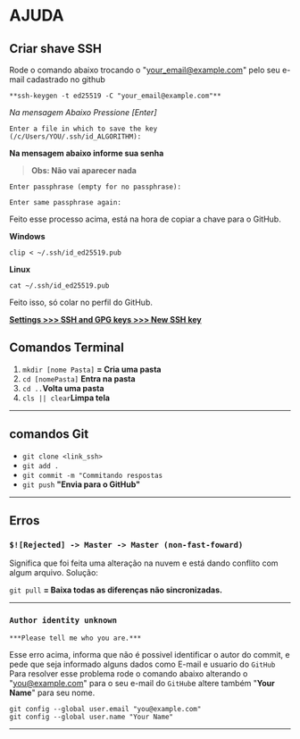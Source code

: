 # AJUDA
## Criar shave SSH

Rode o comando abaixo trocando o "your_email@example.com" pelo seu e-mail cadastrado no github    

    **ssh-keygen -t ed25519 -C "your_email@example.com"**

*Na mensagem Abaixo Pressione [Enter]*

`Enter a file in which to save the key (/c/Users/YOU/.ssh/id_ALGORITHM):`

**Na mensagem abaixo informe sua senha**
> **Obs: Não vai aparecer nada**

`Enter passphrase (empty for no passphrase):`

`Enter same passphrase again:`

Feito esse processo acima, está na hora de copiar a chave para o GitHub.

**Windows**

```terminal
clip < ~/.ssh/id_ed25519.pub    
```
**Linux**
```terminal
cat ~/.ssh/id_ed25519.pub
```
Feito isso, só colar no perfil do GitHub.<p>
**[Settings >>> SSH and GPG keys >>> New SSH key](https://github.com/settings/ssh/new)**
</p>

## Comandos Terminal
1. `mkdir [nome Pasta]` **= Cria uma pasta**
2. `cd [nomePasta]` **Entra na pasta**
3. `cd ..`**Volta uma pasta**
4. `cls || clear`**Limpa tela**
------
## comandos Git
  * `git clone <link_ssh>`
  * `git add .`
  * `git commit -m "Commitando respostas`
  *  `git push` **"Envia para o GitHub"**

----------
## Erros

 ### `$![Rejected] -> Master -> Master (non-fast-foward)`
 
 Significa que foi feita uma alteração na nuvem e está dando conflito com algum arquivo.
 Solução:

 `git pull` **= Baixa todas as diferenças não sincronizadas.**
 
 ----
### `Author identity unknown`

`***Please tell me who you are.***`

Esse erro acima, informa que não é possivel identificar o autor do commit, e pede que seja informado alguns dados como E-mail e usuario do `GitHub`<br>
Para resolver esse problema rode o comando abaixo alterando o "you@example.com" para o seu e-mail do `GitHub`e altere também "**Your Name**" para seu nome.
```
git config --global user.email "you@example.com"
git config --global user.name "Your Name"
```
----